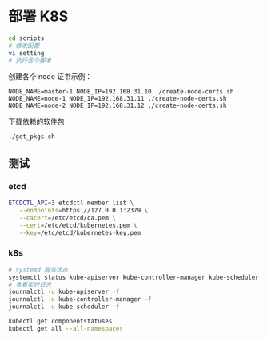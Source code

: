 # 部署 K8S

```bash
cd scripts
# 修改配置
vi setting
# 执行各个脚本
```

创建各个 node 证书示例：

```
NODE_NAME=master-1 NODE_IP=192.168.31.10 ./create-node-certs.sh
NODE_NAME=node-1 NODE_IP=192.168.31.11 ./create-node-certs.sh
NODE_NAME=node-2 NODE_IP=192.168.31.12 ./create-node-certs.sh
```

下载依赖的软件包

```
./get_pkgs.sh
```

## 测试

### etcd

```bash
ETCDCTL_API=3 etcdctl member list \
   --endpoints=https://127.0.0.1:2379 \
   --cacert=/etc/etcd/ca.pem \
   --cert=/etc/etcd/kubernetes.pem \
   --key=/etc/etcd/kubernetes-key.pem
```

### k8s

```bash
# systemd 服务状态
systemctl status kube-apiserver kube-controller-manager kube-scheduler
# 查看实时日志
journalctl -u kube-apiserver -f
journalctl -u kube-controller-manager -f
journalctl -u kube-scheduler -f
```

```bash
kubectl get componentstatuses
kubectl get all --all-namespaces
```
